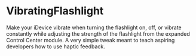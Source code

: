 # VibratingFlashlight
Make your iDevice vibrate when turning the flashlight on, off, or vibrate constantly while adjusting the strength of the flashlight from the expanded Control Center module. A very simple tweak meant to teach aspiring developers how to use haptic feedback.
